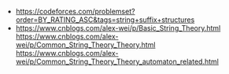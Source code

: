- https://codeforces.com/problemset?order=BY_RATING_ASC&tags=string+suffix+structures
- https://www.cnblogs.com/alex-wei/p/Basic_String_Theory.html
  https://www.cnblogs.com/alex-wei/p/Common_String_Theory_Theory.html
  https://www.cnblogs.com/alex-wei/p/Common_String_Theory_Theory_automaton_related.html
